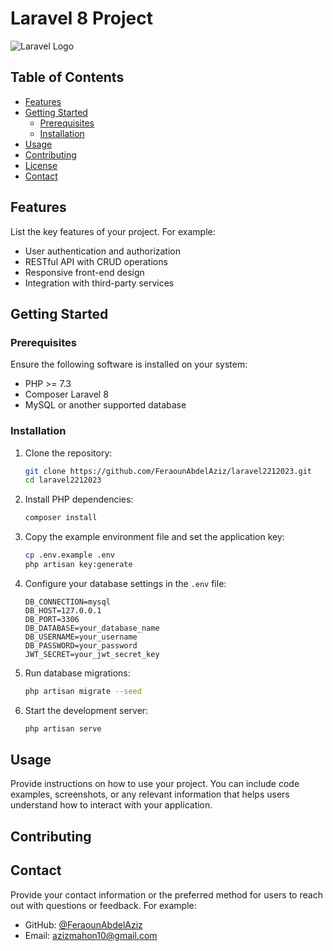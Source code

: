 # Laravel 8 Project

![Laravel Logo](https://laravel.com/img/logomark.min.svg)

## Table of Contents

- [Features](#features)
- [Getting Started](#getting-started)
  - [Prerequisites](#prerequisites)
  - [Installation](#installation)
- [Usage](#usage)
- [Contributing](#contributing)
- [License](#license)
- [Contact](#contact)


## Features

List the key features of your project. For example:

- User authentication and authorization
- RESTful API with CRUD operations
- Responsive front-end design
- Integration with third-party services

## Getting Started

### Prerequisites

Ensure the following software is installed on your system:

- PHP >= 7.3
- Composer Laravel 8
- MySQL or another supported database

### Installation

1. Clone the repository:

   ```bash
   git clone https://github.com/FeraounAbdelAziz/laravel2212023.git
   cd laravel2212023
   ```

2. Install PHP dependencies:

   ```bash
   composer install
   ```

3. Copy the example environment file and set the application key:

   ```bash
   cp .env.example .env
   php artisan key:generate
   ```

4. Configure your database settings in the `.env` file:

   ```env
   DB_CONNECTION=mysql
   DB_HOST=127.0.0.1
   DB_PORT=3306
   DB_DATABASE=your_database_name
   DB_USERNAME=your_username
   DB_PASSWORD=your_password
   JWT_SECRET=your_jwt_secret_key

   ```

5. Run database migrations:

   ```bash
   php artisan migrate --seed
   ```

6. Start the development server:

   ```bash
   php artisan serve
   ```

## Usage

Provide instructions on how to use your project. You can include code examples, screenshots, or any relevant information that helps users understand how to interact with your application.

## Contributing


## Contact

Provide your contact information or the preferred method for users to reach out with questions or feedback. For example:

- GitHub: [@FeraounAbdelAziz](https://github.com/FeraounAbdelAziz)
- Email: azizmahon10@gmail.com
